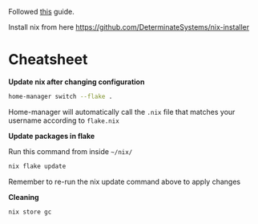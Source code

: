 Followed [this](https://tech.aufomm.com/my-nix-journey-use-nix-with-ubuntu/) guide.

Install nix from here https://github.com/DeterminateSystems/nix-installer

# Cheatsheet

**Update nix after changing configuration**

```bash
home-manager switch --flake .
```

Home-manager will automatically call the `.nix` file that matches your username according to `flake.nix`

**Update packages in flake**

Run this command from inside `~/nix/`

```bash
nix flake update
```

Remember to re-run the nix update command above to apply changes

**Cleaning**

```bash
nix store gc
```

